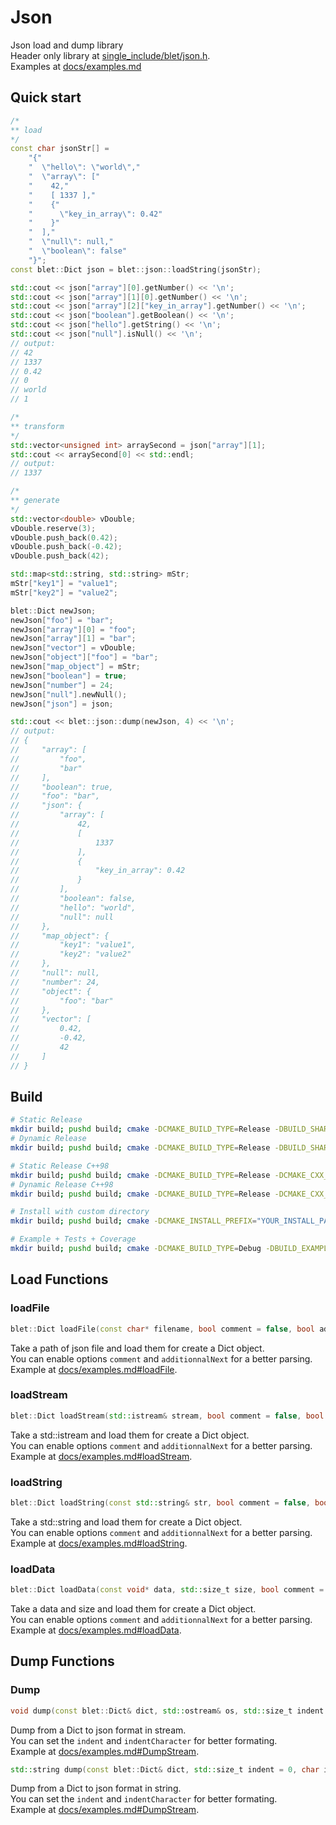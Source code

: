 # Json

Json load and dump library  
Header only library at [single_include/blet/json.h](single_include/blet/json.h).  
Examples at [docs/examples.md](docs/examples.md)

## Quick start

```cpp
/*
** load
*/
const char jsonStr[] =
    "{"
    "  \"hello\": \"world\","
    "  \"array\": ["
    "    42,"
    "    [ 1337 ],"
    "    {"
    "      \"key_in_array\": 0.42"
    "    }"
    "  ],"
    "  \"null\": null,"
    "  \"boolean\": false"
    "}";
const blet::Dict json = blet::json::loadString(jsonStr);

std::cout << json["array"][0].getNumber() << '\n';
std::cout << json["array"][1][0].getNumber() << '\n';
std::cout << json["array"][2]["key_in_array"].getNumber() << '\n';
std::cout << json["boolean"].getBoolean() << '\n';
std::cout << json["hello"].getString() << '\n';
std::cout << json["null"].isNull() << '\n';
// output:
// 42
// 1337
// 0.42
// 0
// world
// 1

/*
** transform
*/
std::vector<unsigned int> arraySecond = json["array"][1];
std::cout << arraySecond[0] << std::endl;
// output:
// 1337

/*
** generate
*/
std::vector<double> vDouble;
vDouble.reserve(3);
vDouble.push_back(0.42);
vDouble.push_back(-0.42);
vDouble.push_back(42);

std::map<std::string, std::string> mStr;
mStr["key1"] = "value1";
mStr["key2"] = "value2";

blet::Dict newJson;
newJson["foo"] = "bar";
newJson["array"][0] = "foo";
newJson["array"][1] = "bar";
newJson["vector"] = vDouble;
newJson["object"]["foo"] = "bar";
newJson["map_object"] = mStr;
newJson["boolean"] = true;
newJson["number"] = 24;
newJson["null"].newNull();
newJson["json"] = json;

std::cout << blet::json::dump(newJson, 4) << '\n';
// output:
// {
//     "array": [
//         "foo",
//         "bar"
//     ],
//     "boolean": true,
//     "foo": "bar",
//     "json": {
//         "array": [
//             42,
//             [
//                 1337
//             ],
//             {
//                 "key_in_array": 0.42
//             }
//         ],
//         "boolean": false,
//         "hello": "world",
//         "null": null
//     },
//     "map_object": {
//         "key1": "value1",
//         "key2": "value2"
//     },
//     "null": null,
//     "number": 24,
//     "object": {
//         "foo": "bar"
//     },
//     "vector": [
//         0.42,
//         -0.42,
//         42
//     ]
// }
```

## Build

```bash
# Static Release
mkdir build; pushd build; cmake -DCMAKE_BUILD_TYPE=Release -DBUILD_SHARED_LIBS=0 .. && make -j && make install; popd
# Dynamic Release
mkdir build; pushd build; cmake -DCMAKE_BUILD_TYPE=Release -DBUILD_SHARED_LIBS=1 .. && make -j && make install; popd

# Static Release C++98
mkdir build; pushd build; cmake -DCMAKE_BUILD_TYPE=Release -DCMAKE_CXX_STANDARD=98 -DBUILD_SHARED_LIBS=0 .. && make -j && make install; popd
# Dynamic Release C++98
mkdir build; pushd build; cmake -DCMAKE_BUILD_TYPE=Release -DCMAKE_CXX_STANDARD=98 -DBUILD_SHARED_LIBS=1 .. && make -j && make install; popd

# Install with custom directory
mkdir build; pushd build; cmake -DCMAKE_INSTALL_PREFIX="YOUR_INSTALL_PATH" .. && make -j && make install; popd

# Example + Tests + Coverage
mkdir build; pushd build; cmake -DCMAKE_BUILD_TYPE=Debug -DBUILD_EXAMPLE=1 -DBUILD_TESTING=1 -DBUILD_COVERAGE=1 -DCMAKE_CXX_STANDARD=98 .. && make -j && make test -j; popd
```

## Load Functions

### loadFile

```cpp
blet::Dict loadFile(const char* filename, bool comment = false, bool additionalNext = false);
```
Take a path of json file and load them for create a Dict object.  
You can enable options `comment` and `additionnalNext` for a better parsing.  
Example at [docs/examples.md#loadFile](docs/examples.md#loadfile).

### loadStream

```cpp
blet::Dict loadStream(std::istream& stream, bool comment = false, bool additionalNext = false);
```

Take a std::istream and load them for create a Dict object.  
You can enable options `comment` and `additionnalNext` for a better parsing.  
Example at [docs/examples.md#loadStream](docs/examples.md#loadstream).

### loadString

```cpp
blet::Dict loadString(const std::string& str, bool comment = false, bool additionalNext = false);
```

Take a std::string and load them for create a Dict object.  
You can enable options `comment` and `additionnalNext` for a better parsing.  
Example at [docs/examples.md#loadString](docs/examples.md#loadstring).

### loadData

```cpp
blet::Dict loadData(const void* data, std::size_t size, bool comment = false, bool additionalNext = false);
```

Take a data and size and load them for create a Dict object.  
You can enable options `comment` and `additionnalNext` for a better parsing.  
Example at [docs/examples.md#loadData](docs/examples.md#loaddata).

## Dump Functions

### Dump

``` cpp
void dump(const blet::Dict& dict, std::ostream& os, std::size_t indent = 0, char indentCharacter = ' ');
```

Dump from a Dict to json format in stream.  
You can set the `indent` and `indentCharacter` for better formating.  
Example at [docs/examples.md#DumpStream](docs/examples.md#dumpstream).

``` cpp
std::string dump(const blet::Dict& dict, std::size_t indent = 0, char indentCharacter = ' ');
```

Dump from a Dict to json format in string.  
You can set the `indent` and `indentCharacter` for better formating.  
Example at [docs/examples.md#DumpStream](docs/examples.md#dumpstring).